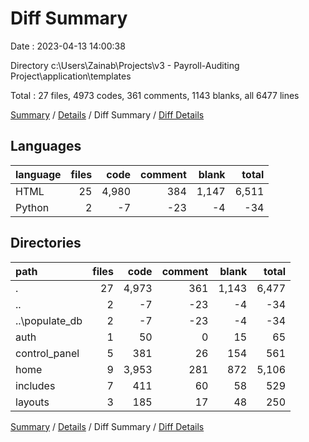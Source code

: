 # Diff Summary

Date : 2023-04-13 14:00:38

Directory c:\\Users\\Zainab\\Projects\\v3 - Payroll-Auditing Project\\application\\templates

Total : 27 files,  4973 codes, 361 comments, 1143 blanks, all 6477 lines

[Summary](results.md) / [Details](details.md) / Diff Summary / [Diff Details](diff-details.md)

## Languages
| language | files | code | comment | blank | total |
| :--- | ---: | ---: | ---: | ---: | ---: |
| HTML | 25 | 4,980 | 384 | 1,147 | 6,511 |
| Python | 2 | -7 | -23 | -4 | -34 |

## Directories
| path | files | code | comment | blank | total |
| :--- | ---: | ---: | ---: | ---: | ---: |
| . | 27 | 4,973 | 361 | 1,143 | 6,477 |
| .. | 2 | -7 | -23 | -4 | -34 |
| ..\\populate_db | 2 | -7 | -23 | -4 | -34 |
| auth | 1 | 50 | 0 | 15 | 65 |
| control_panel | 5 | 381 | 26 | 154 | 561 |
| home | 9 | 3,953 | 281 | 872 | 5,106 |
| includes | 7 | 411 | 60 | 58 | 529 |
| layouts | 3 | 185 | 17 | 48 | 250 |

[Summary](results.md) / [Details](details.md) / Diff Summary / [Diff Details](diff-details.md)